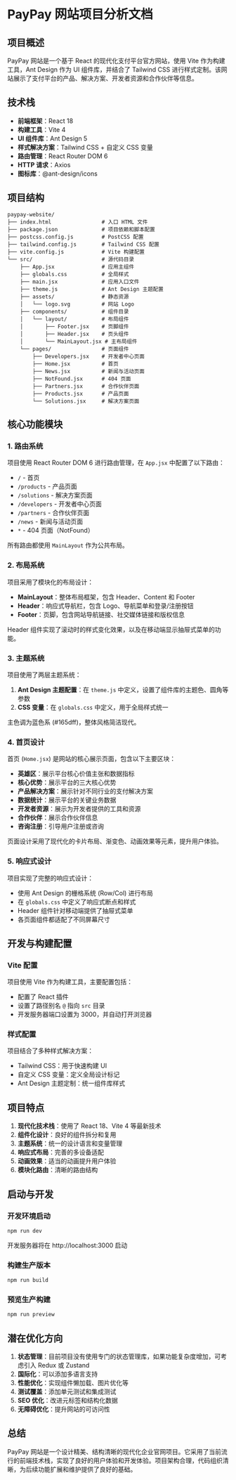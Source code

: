 # PayPay 网站项目分析文档

## 项目概述

PayPay 网站是一个基于 React 的现代化支付平台官方网站，使用 Vite 作为构建工具，Ant Design 作为 UI 组件库，并结合了 Tailwind CSS 进行样式定制。该网站展示了支付平台的产品、解决方案、开发者资源和合作伙伴等信息。

## 技术栈

- **前端框架**：React 18
- **构建工具**：Vite 4
- **UI 组件库**：Ant Design 5
- **样式解决方案**：Tailwind CSS + 自定义 CSS 变量
- **路由管理**：React Router DOM 6
- **HTTP 请求**：Axios
- **图标库**：@ant-design/icons

## 项目结构

```
paypay-website/
├── index.html                # 入口 HTML 文件
├── package.json              # 项目依赖和脚本配置
├── postcss.config.js         # PostCSS 配置
├── tailwind.config.js        # Tailwind CSS 配置
├── vite.config.js            # Vite 构建配置
└── src/                      # 源代码目录
    ├── App.jsx               # 应用主组件
    ├── globals.css           # 全局样式
    ├── main.jsx              # 应用入口文件
    ├── theme.js              # Ant Design 主题配置
    ├── assets/               # 静态资源
    │   └── logo.svg          # 网站 Logo
    ├── components/           # 组件目录
    │   └── layout/           # 布局组件
    │       ├── Footer.jsx    # 页脚组件
    │       ├── Header.jsx    # 页头组件
    │       └── MainLayout.jsx # 主布局组件
    └── pages/                # 页面组件
        ├── Developers.jsx    # 开发者中心页面
        ├── Home.jsx          # 首页
        ├── News.jsx          # 新闻与活动页面
        ├── NotFound.jsx      # 404 页面
        ├── Partners.jsx      # 合作伙伴页面
        ├── Products.jsx      # 产品页面
        └── Solutions.jsx     # 解决方案页面
```

## 核心功能模块

### 1. 路由系统

项目使用 React Router DOM 6 进行路由管理，在 `App.jsx` 中配置了以下路由：

- `/` - 首页
- `/products` - 产品页面
- `/solutions` - 解决方案页面
- `/developers` - 开发者中心页面
- `/partners` - 合作伙伴页面
- `/news` - 新闻与活动页面
- `*` - 404 页面（NotFound）

所有路由都使用 `MainLayout` 作为公共布局。

### 2. 布局系统

项目采用了模块化的布局设计：

- **MainLayout**：整体布局框架，包含 Header、Content 和 Footer
- **Header**：响应式导航栏，包含 Logo、导航菜单和登录/注册按钮
- **Footer**：页脚，包含网站导航链接、社交媒体链接和版权信息

Header 组件实现了滚动时的样式变化效果，以及在移动端显示抽屉式菜单的功能。

### 3. 主题系统

项目使用了两层主题系统：

1. **Ant Design 主题配置**：在 `theme.js` 中定义，设置了组件库的主题色、圆角等参数
2. **CSS 变量**：在 `globals.css` 中定义，用于全局样式统一

主色调为蓝色系 (#165dff)，整体风格简洁现代。

### 4. 首页设计

首页 (`Home.jsx`) 是网站的核心展示页面，包含以下主要区块：

- **英雄区**：展示平台核心价值主张和数据指标
- **核心优势**：展示平台的三大核心优势
- **产品解决方案**：展示针对不同行业的支付解决方案
- **数据统计**：展示平台的关键业务数据
- **开发者资源**：展示为开发者提供的工具和资源
- **合作伙伴**：展示合作伙伴信息
- **咨询注册**：引导用户注册或咨询

页面设计采用了现代化的卡片布局、渐变色、动画效果等元素，提升用户体验。

### 5. 响应式设计

项目实现了完整的响应式设计：

- 使用 Ant Design 的栅格系统 (Row/Col) 进行布局
- 在 `globals.css` 中定义了响应式断点和样式
- Header 组件针对移动端提供了抽屉式菜单
- 各页面组件都适配了不同屏幕尺寸

## 开发与构建配置

### Vite 配置

项目使用 Vite 作为构建工具，主要配置包括：

- 配置了 React 插件
- 设置了路径别名 `@` 指向 `src` 目录
- 开发服务器端口设置为 3000，并自动打开浏览器

### 样式配置

项目结合了多种样式解决方案：

- Tailwind CSS：用于快速构建 UI
- 自定义 CSS 变量：定义全局设计标记
- Ant Design 主题定制：统一组件库样式

## 项目特点

1. **现代化技术栈**：使用了 React 18、Vite 4 等最新技术
2. **组件化设计**：良好的组件拆分和复用
3. **主题系统**：统一的设计语言和变量管理
4. **响应式布局**：完善的多设备适配
5. **动画效果**：适当的动画提升用户体验
6. **模块化路由**：清晰的路由结构

## 启动与开发

### 开发环境启动

```bash
npm run dev
```

开发服务器将在 http://localhost:3000 启动

### 构建生产版本

```bash
npm run build
```

### 预览生产构建

```bash
npm run preview
```

## 潜在优化方向

1. **状态管理**：目前项目没有使用专门的状态管理库，如果功能复杂度增加，可考虑引入 Redux 或 Zustand
2. **国际化**：可以添加多语言支持
3. **性能优化**：实现组件懒加载、图片优化等
4. **测试覆盖**：添加单元测试和集成测试
5. **SEO 优化**：改进元标签和结构化数据
6. **无障碍优化**：提升网站的可访问性

## 总结

PayPay 网站是一个设计精美、结构清晰的现代化企业官网项目。它采用了当前流行的前端技术栈，实现了良好的用户体验和开发体验。项目架构合理，代码组织清晰，为后续功能扩展和维护提供了良好的基础。